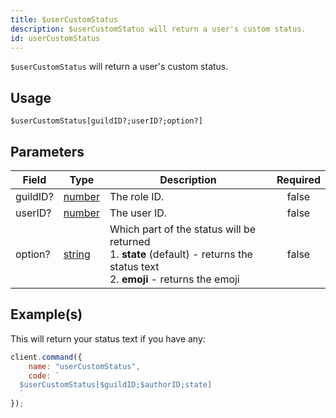 ```yaml
---
title: $userCustomStatus
description: $userCustomStatus will return a user's custom status.
id: userCustomStatus
---
```


`$userCustomStatus` will return a user's custom status.

## Usage

```aoi
$userCustomStatus[guildID?;userID?;option?]
```

## Parameters

| Field    | Type                                                                                              | Description                                                                                                                               | Required |
| -------- | ------------------------------------------------------------------------------------------------- | ----------------------------------------------------------------------------------------------------------------------------------------- | :------: |
| guildID? | [number](https://developer.mozilla.org/en-US/docs/Web/JavaScript/Reference/Global_Objects/Number) | The role ID.                                                                                                                              |  false   |
| userID?  | [number](https://developer.mozilla.org/en-US/docs/Web/JavaScript/Reference/Global_Objects/Number) | The user ID.                                                                                                                              |  false   |
| option?  | [string](https://developer.mozilla.org/en-US/docs/Web/JavaScript/Reference/Global_Objects/String) | Which part of the status will be returned <br /> 1. **state** (default) - returns the status text <br /> 2. **emoji** - returns the emoji |  false   |

## Example(s)

This will return your status text if you have any:

```javascript
client.command({
    name: "userCustomStatus",
    code: `
  $userCustomStatus[$guildID;$authorID;state]
  `
});
```
